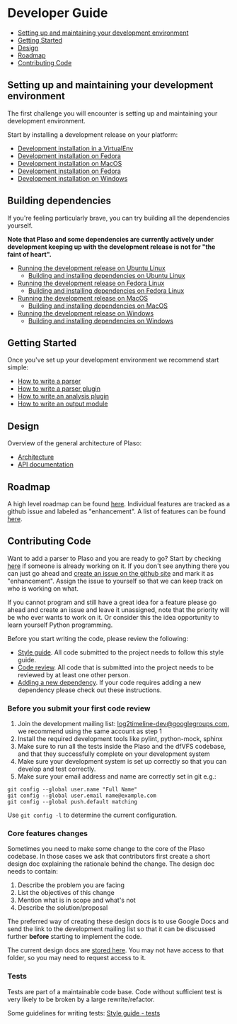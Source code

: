 # Developer Guide

* [Setting up and maintaining your development environment](Developers-Guide.html#setting-up-and-maintaining-your-development-environment)
* [Getting Started](Developers-Guide.html#getting-started)
* [Design](Developers-Guide.html#design)
* [Roadmap](Developers-Guide.html#roadmap)
* [Contributing Code](Developers-Guide.html#contributing-code)

## Setting up and maintaining your development environment

The first challenge you will encounter is setting up and maintaining your development environment.

Start by installing a development release on your platform:

* [Development installation in a VirtualEnv](Running-plaso-in-virtualenv.md)
* [Development installation on Fedora](Development-release-Fedora.md)
* [Development installation on MacOS](Development-release-MacOS.md)
* [Development installation on Fedora](Development-release-Ubuntu.md)
* [Development installation on Windows](Development-release-Windows.md)


## Building dependencies
If you're feeling particularly brave, you can try building all the dependencies yourself.

**Note that Plaso and some dependencies are currently actively under development keeping up with the development release is not for "the faint of heart".**

* [Running the development release on Ubuntu Linux](Development-release-Ubuntu.md)
  * [Building and installing dependencies on Ubuntu Linux](Dependencies---Ubuntu.md)
* [Running the development release on Fedora Linux](Development-release-Fedora.md)
  * [Building and installing dependencies on Fedora Linux](Dependencies-Fedora.md)
* [Running the development release on MacOS](Development-release-MacOS.md)
  * [Building and installing dependencies on MacOS](Dependencies-MacOS.md)
* [Running the development release on Windows](Development-release-Windows.md)
  * [Building and installing dependencies on Windows](Dependencies-Windows.md)

## Getting Started

Once you've set up your development environment we recommend start simple:

* [How to write a parser](How-to-write-a-parser-plugin.md)
* [How to write a parser plugin](How-to-write-a-parser-plugin.md)
* [How to write an analysis plugin](How-to-write-an-analysis-plugin.md)
* [How to write an output module](How-to-write-an-output-module.md)

## Design
Overview of the general architecture of Plaso:

* [Architecture](Internals.md)
* [API documentation](../api/plaso.html)

## Roadmap

A high level roadmap can be found [here](../user/Releases-and-roadmap.md). Individual features are tracked as a github issue and labeled as "enhancement". A list of features can be found [here](https://github.com/log2timeline/plaso/issues?q=is%3Aopen+is%3Aissue+label%3Aenhancement).

## Contributing Code

Want to add a parser to Plaso and you are ready to go? Start by checking [here](https://github.com/log2timeline/plaso/issues?q=is%3Aopen+is%3Aissue+label%3Aenhancement) if someone is already working on it. If you don't see anything there you can just go ahead and [create an issue on the github site](https://github.com/log2timeline/plaso/issues) and mark it as "enhancement". Assign the issue to yourself so that we can keep track on who is working on what.

If you cannot program and still have a great idea for a feature please go ahead and create an issue and leave it unassigned, note that the priority will be who ever wants to work on it. Or consider this the idea opportunity to learn yourself Python programming.

Before you start writing the code, please review the following:

* [Style guide](Style-guide.md). All code submitted to the project needs to follow this style guide.
* [Code review](Codereview.md). All code that is submitted into the project needs to be reviewed by at least one other person.
* [Adding a new dependency](https://github.com/log2timeline/l2tdocs/blob/master/process/Dependencies.md). If your code requires adding a new dependency please check out these instructions.

### Before you submit your first code review

1. Join the development mailing list: [log2timeline-dev@googlegroups.com](https://groups.google.com/forum/?fromgroups#!forum/log2timeline-dev), we recommend using the same account as step 1
2. Install the required development tools like pylint, python-mock, sphinx
3. Make sure to run all the tests inside the Plaso and the dfVFS codebase, and that they successfully complete on your development system
4. Make sure your development system is set up correctly so that you can develop and test correctly.
5. Make sure your email address and name are correctly set in git e.g.:
```
git config --global user.name "Full Name"
git config --global user.email name@example.com
git config --global push.default matching
```

Use `git config -l` to determine the current configuration.


### Core features changes

Sometimes you need to make some change to the core of the Plaso codebase. In those cases we ask that contributors first create a short design doc explaining the rationale behind the change. The design doc needs to contain:

1. Describe the problem you are facing
2. List the objectives of this change
3. Mention what is in scope and what's not
4. Describe the solution/proposal

The preferred way of creating these design docs is to use Google Docs and send the link to the development mailing list so that it can be discussed further **before** starting to implement the code.

The current design docs are [stored here](https://drive.google.com/folderview?id=0B3fBvzttpiiSQW16cFhNTUtXVGM&usp=sharing). You may not have access to that folder, so you may need to request access to it.

### Tests

Tests are part of a maintainable code base. Code without sufficient test is very likely to be broken by a large rewrite/refactor.

Some guidelines for writing tests: [Style guide - tests](Style-guide.html#tests)
